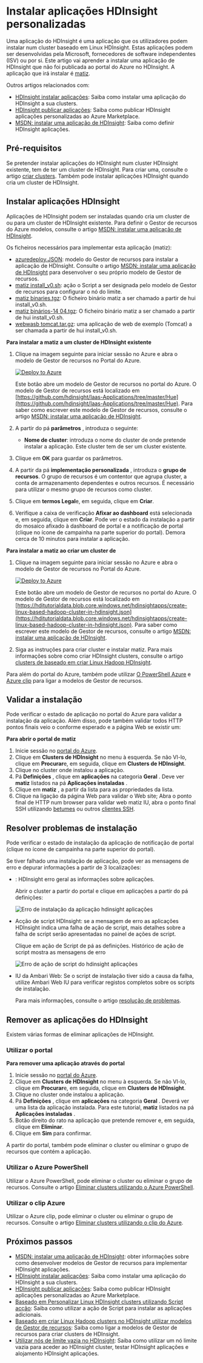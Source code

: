 <properties
    pageTitle="Instalar aplicações do Hadoop em HDInsight | Microsoft Azure"
    description="Saiba como instalar aplicações do HDInsight em aplicações de HDInsight."
    services="hdinsight"
    documentationCenter=""
    authors="mumian"
    manager="jhubbard"
    editor="cgronlun"
    tags="azure-portal"/>

<tags
    ms.service="hdinsight"
    ms.devlang="na"
    ms.topic="hero-article"
    ms.tgt_pltfrm="na"
    ms.workload="big-data"
    ms.date="09/14/2016"
    ms.author="jgao"/>

# <a name="install-custom-hdinsight-applications"></a>Instalar aplicações HDInsight personalizadas

Uma aplicação do HDInsight é uma aplicação que os utilizadores podem instalar num cluster baseado em Linux HDInsight.  Estas aplicações podem ser desenvolvidas pela Microsoft, fornecedores de software independentes (ISV) ou por si. Este artigo vai aprender a instalar uma aplicação de HDInsight que não foi publicada ao portal do Azure no HDInsight. A aplicação que irá instalar é [matiz](http://gethue.com/). 

Outros artigos relacionados com:

- [HDInsight instalar aplicações](hdinsight-apps-install-applications.md): Saiba como instalar uma aplicação do HDInsight a sua clusters.
- [HDInsight publicar aplicações](hdinsight-apps-publish-applications.md): Saiba como publicar HDInsight aplicações personalizadas ao Azure Marketplace.
- [MSDN: instalar uma aplicação de HDInsight](https://msdn.microsoft.com/library/mt706515.aspx): Saiba como definir HDInsight aplicações.

 
## <a name="prerequisites"></a>Pré-requisitos

Se pretender instalar aplicações do HDInsight num cluster HDInsight existente, tem de ter um cluster de HDInsight. Para criar uma, consulte o artigo [criar clusters](hdinsight-hadoop-linux-tutorial-get-started.md#create-cluster). Também pode instalar aplicações HDInsight quando cria um cluster de HDInsight.


## <a name="install-hdinsight-applications"></a>Instalar aplicações HDInsight

Aplicações de HDInsight podem ser instaladas quando cria um cluster de ou para um cluster de HDInsight existente. Para definir o Gestor de recursos do Azure modelos, consulte o artigo [MSDN: instalar uma aplicação de HDInsight](https://msdn.microsoft.com/library/mt706515.aspx).

Os ficheiros necessários para implementar esta aplicação (matiz):

- [azuredeploy.JSON](https://github.com/hdinsight/Iaas-Applications/blob/master/Hue/azuredeploy.json): modelo do Gestor de recursos para instalar a aplicação de HDInsight. Consulte o artigo [MSDN: instalar uma aplicação de HDInsight](https://msdn.microsoft.com/library/mt706515.aspx) para desenvolver o seu próprio modelo de Gestor de recursos.
- [matiz install_v0.sh](https://github.com/hdinsight/Iaas-Applications/blob/master/Hue/scripts/Hue-install_v0.sh): ação o Script a ser designada pelo modelo de Gestor de recursos para configurar o nó do limite. 
- [matiz binaries.tgz](https://hdiconfigactions.blob.core.windows.net/linuxhueconfigactionv01/hue-binaries-14-04.tgz): O ficheiro binário matiz a ser chamado a partir de hui install_v0.sh. 
- [matiz binários-14 04.tgz](https://hdiconfigactions.blob.core.windows.net/linuxhueconfigactionv01/hue-binaries-14-04.tgz): O ficheiro binário matiz a ser chamado a partir de hui install_v0.sh. 
- [webwasb tomcat.tar.gz](https://hdiconfigactions.blob.core.windows.net/linuxhueconfigactionv01/webwasb-tomcat.tar.gz): uma aplicação de web de exemplo (Tomcat) a ser chamada a partir de hui install_v0.sh.

**Para instalar a matiz a um cluster de HDInsight existente**

1. Clique na imagem seguinte para iniciar sessão no Azure e abra o modelo de Gestor de recursos no Portal do Azure. 

    <a href="https://portal.azure.com/#create/Microsoft.Template/uri/https%3A%2F%2Fraw.githubusercontent.com%2Fhdinsight%2FIaas-Applications%2Fmaster%2FHue%2Fazuredeploy.json" target="_blank"><img src="https://acom.azurecomcdn.net/80C57D/cdn/mediahandler/docarticles/dpsmedia-prod/azure.microsoft.com/en-us/documentation/articles/hdinsight-hbase-tutorial-get-started-linux/20160201111850/deploy-to-azure.png" alt="Deploy to Azure"></a>

    Este botão abre um modelo de Gestor de recursos no portal do Azure.  O modelo de Gestor de recursos está localizado em [https://github.com/hdinsight/Iaas-Applications/tree/master/Hue](https://github.com/hdinsight/Iaas-Applications/tree/master/Hue).  Para saber como escrever este modelo de Gestor de recursos, consulte o artigo [MSDN: instalar uma aplicação de HDInsight](https://msdn.microsoft.com/library/mt706515.aspx).
    
2. A partir do pá **parâmetros** , introduza o seguinte:

    - **Nome de cluster**: introduza o nome do cluster de onde pretende instalar a aplicação. Este cluster tem de ser um cluster existente.
    
3. Clique em **OK** para guardar os parâmetros.
4. A partir da pá **implementação personalizada** , introduza o **grupo de recursos**.  O grupo de recursos é um contentor que agrupa cluster, a conta de armazenamento dependentes e outros recursos. É necessário para utilizar o mesmo grupo de recursos como cluster.
5. Clique em **termos Legal**e, em seguida, clique em **Criar**.
6. Verifique a caixa de verificação **Afixar ao dashboard** está selecionada e, em seguida, clique em **Criar**. Pode ver o estado da instalação a partir do mosaico afixado à dashboard de portal e a notificação de portal (clique no ícone de campainha na parte superior do portal).  Demora cerca de 10 minutos para instalar a aplicação.

**Para instalar a matiz ao criar um cluster de**

1. Clique na imagem seguinte para iniciar sessão no Azure e abra o modelo de Gestor de recursos no Portal do Azure. 

    <a href="https://portal.azure.com/#create/Microsoft.Template/uri/https%3A%2F%2Fhditutorialdata.blob.core.windows.net%2Fhdinsightapps%2Fcreate-linux-based-hadoop-cluster-in-hdinsight.json" target="_blank"><img src="https://acom.azurecomcdn.net/80C57D/cdn/mediahandler/docarticles/dpsmedia-prod/azure.microsoft.com/en-us/documentation/articles/hdinsight-hbase-tutorial-get-started-linux/20160201111850/deploy-to-azure.png" alt="Deploy to Azure"></a>

    Este botão abre um modelo de Gestor de recursos no portal do Azure.  O modelo de Gestor de recursos está localizado em [https://hditutorialdata.blob.core.windows.net/hdinsightapps/create-linux-based-hadoop-cluster-in-hdinsight.json](https://hditutorialdata.blob.core.windows.net/hdinsightapps/create-linux-based-hadoop-cluster-in-hdinsight.json).  Para saber como escrever este modelo de Gestor de recursos, consulte o artigo [MSDN: instalar uma aplicação de HDInsight](https://msdn.microsoft.com/library/mt706515.aspx).

2. Siga as instruções para criar cluster e instalar matiz. Para mais informações sobre como criar HDInsight clusters, consulte o artigo [clusters de baseado em criar Linux Hadoop HDInsight](hdinsight-hadoop-provision-linux-clusters.md).

Para além do portal do Azure, também pode utilizar [O PowerShell Azure](hdinsight-hadoop-create-linux-clusters-arm-templates.md#deploy-with-powershell) e [Azure clip](hdinsight-hadoop-create-linux-clusters-arm-templates.md#deploy-with-azure-cli) para ligar a modelos de Gestor de recursos.

## <a name="validate-the-installation"></a>Validar a instalação

Pode verificar o estado de aplicação no portal do Azure para validar a instalação da aplicação. Além disso, pode também validar todos HTTP pontos finais veio o conforme esperado e a página Web se existir um:

**Para abrir o portal de matiz**

1. Inicie sessão no [portal do Azure](https://portal.azure.com).
2. Clique em **Clusters de HDInsight** no menu à esquerda.  Se não VI-lo, clique em **Procurar**e, em seguida, clique em **Clusters de HDInsight**.
3. Clique no cluster onde instalou a aplicação.
4. Pá **Definições** , clique em **aplicações** na categoria **Geral** . Deve ver **matiz** listados na pá **Aplicações instaladas** .
5. Clique em **matiz** , a partir da lista para as propriedades da lista.  
6. Clique na ligação da página Web para validar o Web site; Abra o ponto final de HTTP num browser para validar web matiz IU, abra o ponto final SSH utilizando [betumes](hdinsight-hadoop-linux-use-ssh-windows.md) ou outros [clientes SSH](hdinsight-hadoop-linux-use-ssh-unix.md).
 
## <a name="troubleshoot-the-installation"></a>Resolver problemas de instalação

Pode verificar o estado de instalação da aplicação de notificação de portal (clique no ícone de campainha na parte superior do portal). 


Se tiver falhado uma instalação de aplicação, pode ver as mensagens de erro e depurar informações a partir de 3 localizações:

- : HDInsight erro geral as informações sobre aplicações.

    Abrir o cluster a partir do portal e clique em aplicações a partir do pá definições:

    ![Erro de instalação da aplicação hdinsight aplicações](./media/hdinsight-apps-install-applications/hdinsight-apps-error.png)

- Acção de script HDInsight: se a mensagem de erro as aplicações HDInsight indica uma falha de ação de script, mais detalhes sobre a falha de script serão apresentadas no painel de ações de script.

    Clique em ação de Script de pá as definições. Histórico de ação de script mostra as mensagens de erro

    ![Erro de ação de script do hdinsight aplicações](./media/hdinsight-apps-install-applications/hdinsight-apps-script-action-error.png)
    
- IU da Ambari Web: Se o script de instalação tiver sido a causa da falha, utilize Ambari Web IU para verificar registos completos sobre os scripts de instalação.

    Para mais informações, consulte o artigo [resolução de problemas](hdinsight-hadoop-customize-cluster-linux.md#troubleshooting).

## <a name="remove-hdinsight-applications"></a>Remover as aplicações do HDInsight

Existem várias formas de eliminar aplicações de HDInsight.

### <a name="use-portal"></a>Utilizar o portal

**Para remover uma aplicação através do portal**

1. Inicie sessão no [portal do Azure](https://portal.azure.com).
2. Clique em **Clusters de HDInsight** no menu à esquerda.  Se não VI-lo, clique em **Procurar**e, em seguida, clique em **Clusters de HDInsight**.
3. Clique no cluster onde instalou a aplicação.
4. Pá **Definições** , clique em **aplicações** na categoria **Geral** . Deverá ver uma lista da aplicação instalada. Para este tutorial, **matiz** listados na pá **Aplicações instaladas** .
5. Botão direito do rato na aplicação que pretende remover e, em seguida, clique em **Eliminar**.
6. Clique em **Sim** para confirmar.

A partir do portal, também pode eliminar o cluster ou eliminar o grupo de recursos que contém a aplicação.

### <a name="use-azure-powershell"></a>Utilizar o Azure PowerShell

Utilizar o Azure PowerShell, pode eliminar o cluster ou eliminar o grupo de recursos. Consulte o artigo [Eliminar clusters utilizando o Azure PowerShell](hdinsight-administer-use-powershell.md#delete-clusters).

### <a name="use-azure-cli"></a>Utilizar o clip Azure

Utilizar o Azure clip, pode eliminar o cluster ou eliminar o grupo de recursos. Consulte o artigo [Eliminar clusters utilizando o clip do Azure](hdinsight-administer-use-command-line.md#delete-clusters).


## <a name="next-steps"></a>Próximos passos

- [MSDN: instalar uma aplicação de HDInsight](https://msdn.microsoft.com/library/mt706515.aspx): obter informações sobre como desenvolver modelos de Gestor de recursos para implementar HDInsight aplicações.
- [HDInsight instalar aplicações](hdinsight-apps-install-applications.md): Saiba como instalar uma aplicação do HDInsight a sua clusters.
- [HDInsight publicar aplicações](hdinsight-apps-publish-applications.md): Saiba como publicar HDInsight aplicações personalizadas ao Azure Marketplace.
- [Baseado em Personalizar Linux HDInsight clusters utilizando Script acção](hdinsight-hadoop-customize-cluster-linux.md): Saiba como utilizar a ação de Script para instalar as aplicações adicionais.
- [Baseado em criar Linux Hadoop clusters no HDInsight utilizar modelos de Gestor de recursos](hdinsight-hadoop-create-linux-clusters-arm-templates.md): Saiba como ligar a modelos de Gestor de recursos para criar clusters de HDInsight.
- [Utilizar nós de limite vazia no HDInsight](hdinsight-apps-use-edge-node.md): Saiba como utilizar um nó limite vazia para aceder ao HDInsight cluster, testar HDInsight aplicações e alojamento HDInsight aplicações.
